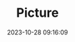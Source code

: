 ---
weight: 1
images:
- /images/edited/245.jpeg
title: Picture
date: 2023-10-28 09:16:09
tags: [luminarneo,work,ILCE7M3,56.3]
---